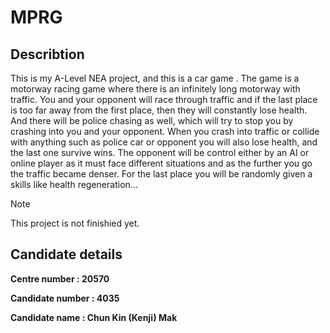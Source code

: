 # MPRG

## Describtion

This is my A-Level NEA project, and this is a car game .
The game is a motorway racing game where there is an infinitely long motorway with traffic. You and your opponent will race through traffic and if the last place is too far away from the first place, then they will constantly lose health. And there will be police chasing as well, which will try to stop you by crashing into you and your opponent. When you crash into traffic or collide with anything such as police car or opponent you will also lose health, and the last one survive wins. The opponent will be control either by an AI or online player as it must face different situations and as the further you go the traffic became denser. For the last place you will be randomly given a skills like health regeneration…

> [!NOTE]  
> This project is not finishied yet.

## Candidate details

**Centre number : 20570**

**Candidate number : 4035**

**Candidate name : Chun Kin (Kenji) Mak**
